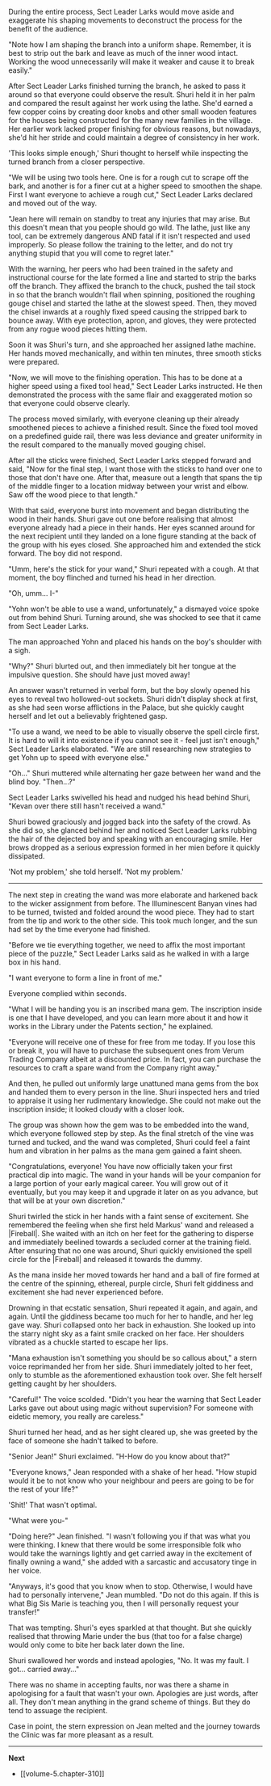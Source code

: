 
During the entire process, Sect Leader Larks would move aside and exaggerate his shaping movements to deconstruct the process for the benefit of the audience.

"Note how I am shaping the branch into a uniform shape. Remember, it is best to strip out the bark and leave as much of the inner wood intact. Working the wood unnecessarily will make it weaker and cause it to break easily."

After Sect Leader Larks finished turning the branch, he asked to pass it around so that everyone could observe the result. Shuri held it in her palm and compared the result against her work using the lathe. She'd earned a few copper coins by creating door knobs and other small wooden features for the houses being constructed for the many new families in the village. Her earlier work lacked proper finishing for obvious reasons, but nowadays, she'd hit her stride and could maintain a degree of consistency in her work.

'This looks simple enough,' Shuri thought to herself while inspecting the turned branch from a closer perspective.

"We will be using two tools here. One is for a rough cut to scrape off the bark, and another is for a finer cut at a higher speed to smoothen the shape. First I want everyone to achieve a rough cut," Sect Leader Larks declared and moved out of the way.

"Jean here will remain on standby to treat any injuries that may arise. But this doesn't mean that you people should go wild. The lathe, just like any tool, can be extremely dangerous AND fatal if it isn't respected and used improperly. So please follow the training to the letter, and do not try anything stupid that you will come to regret later."

With the warning, her peers who had been trained in the safety and instructional course for the late formed a line and started to strip the barks off the branch. They affixed the branch to the chuck, pushed the tail stock in so that the branch wouldn't flail when spinning, positioned the roughing gouge chisel and started the lathe at the slowest speed. Then, they moved the chisel inwards at a roughly fixed speed causing the stripped bark to bounce away. With eye protection, apron, and gloves, they were protected from any rogue wood pieces hitting them.

Soon it was Shuri's turn, and she approached her assigned lathe machine. Her hands moved mechanically, and within ten minutes, three smooth sticks were prepared.

"Now, we will move to the finishing operation. This has to be done at a higher speed using a fixed tool head," Sect Leader Larks instructed. He then demonstrated the process with the same flair and exaggerated motion so that everyone could observe clearly.

The process moved similarly, with everyone cleaning up their already smoothened pieces to achieve a finished result. Since the fixed tool moved on a predefined guide rail, there was less deviance and greater uniformity in the result compared to the manually moved gouging chisel.

After all the sticks were finished, Sect Leader Larks stepped forward and said, "Now for the final step, I want those with the sticks to hand over one to those that don't have one. After that, measure out a length that spans the tip of the middle finger to a location midway between your wrist and elbow. Saw off the wood piece to that length."

With that said, everyone burst into movement and began distributing the wood in their hands. Shuri gave out one before realising that almost everyone already had a piece in their hands. Her eyes scanned around for the next recipient until they landed on a lone figure standing at the back of the group with his eyes closed. She approached him and extended the stick forward. The boy did not respond.

"Umm, here's the stick for your wand," Shuri repeated with a cough. At that moment, the boy flinched and turned his head in her direction.

"Oh, umm... I-"

"Yohn won't be able to use a wand, unfortunately," a dismayed voice spoke out from behind Shuri. Turning around, she was shocked to see that it came from Sect Leader Larks.

The man approached Yohn and placed his hands on the boy's shoulder with a sigh.

"Why?" Shuri blurted out, and then immediately bit her tongue at the impulsive question. She should have just moved away!

An answer wasn't returned in verbal form, but the boy slowly opened his eyes to reveal two hollowed-out sockets. Shuri didn't display shock at first, as she had seen worse afflictions in the Palace, but she quickly caught herself and let out a believably frightened gasp.

"To use a wand, we need to be able to visually observe the spell circle first. It is hard to will it into existence if you cannot see it - feel just isn't enough," Sect Leader Larks elaborated. "We are still researching new strategies to get Yohn up to speed with everyone else."

"Oh..." Shuri muttered while alternating her gaze between her wand and the blind boy. "Then...?"

Sect Leader Larks swivelled his head and nudged his head behind Shuri, "Kevan over there still hasn't received a wand."

Shuri bowed graciously and jogged back into the safety of the crowd. As she did so, she glanced behind her and noticed Sect Leader Larks rubbing the hair of the dejected boy and speaking with an encouraging smile. Her brows dropped as a serious expression formed in her mien before it quickly dissipated.

'Not my problem,' she told herself. 'Not my problem.'

____

The next step in creating the wand was more elaborate and harkened back to the wicker assignment from before. The Illuminescent Banyan vines had to be turned, twisted and folded around the wood piece. They had to start from the tip and work to the other side. This took much longer, and the sun had set by the time everyone had finished.

"Before we tie everything together, we need to affix the most important piece of the puzzle," Sect Leader Larks said as he walked in with a large box in his hand.

"I want everyone to form a line in front of me."

Everyone complied within seconds.

"What I will be handing you is an inscribed mana gem. The inscription inside is one that I have developed, and you can learn more about it and how it works in the Library under the Patents section," he explained.

"Everyone will receive one of these for free from me today. If you lose this or break it, you will have to purchase the subsequent ones from Verum Trading Company albeit at a discounted price. In fact, you can purchase the resources to craft a spare wand from the Company right away."

And then, he pulled out uniformly large unattuned mana gems from the box and handed them to every person in the line. Shuri inspected hers and tried to appraise it using her rudimentary knowledge. She could not make out the inscription inside; it looked cloudy with a closer look.

The group was shown how the gem was to be embedded into the wand, which everyone followed step by step. As the final stretch of the vine was turned and tucked, and the wand was completed, Shuri could feel a faint hum and vibration in her palms as the mana gem gained a faint sheen.

"Congratulations, everyone! You have now officially taken your first practical dip into magic. The wand in your hands will be your companion for a large portion of your early magical career. You will grow out of it eventually, but you may keep it and upgrade it later on as you advance, but that will be at your own discretion."

Shuri twirled the stick in her hands with a faint sense of excitement. She remembered the feeling when she first held Markus' wand and released a |Fireball|. She waited with an itch on her feet for the gathering to disperse and immediately beelined towards a secluded corner at the training field. After ensuring that no one was around, Shuri quickly envisioned the spell circle for the |Fireball| and released it towards the dummy.

As the mana inside her moved towards her hand and a ball of fire formed at the centre of the spinning, ethereal, purple circle, Shuri felt giddiness and excitement she had never experienced before.

Drowning in that ecstatic sensation, Shuri repeated it again, and again, and again. Until the giddiness became too much for her to handle, and her leg gave way. Shuri collapsed onto her back in exhaustion. She looked up into the starry night sky as a faint smile cracked on her face. Her shoulders vibrated as a chuckle started to escape her lips.

"Mana exhaustion isn't something you should be so callous about," a stern voice reprimanded her from her side. Shuri immediately jolted to her feet, only to stumble as the aforementioned exhaustion took over. She felt herself getting caught by her shoulders.

"Careful!" The voice scolded. "Didn't you hear the warning that Sect Leader Larks gave out about using magic without supervision? For someone with eidetic memory, you really are careless."

Shuri turned her head, and as her sight cleared up, she was greeted by the face of someone she hadn't talked to before.

"Senior Jean!" Shuri exclaimed. "H-How do you know about that?"

"Everyone knows," Jean responded with a shake of her head. "How stupid would it be to not know who your neighbour and peers are going to be for the rest of your life?"

'Shit!' That wasn't optimal.

"What were you-"

"Doing here?" Jean finished. "I wasn't following you if that was what you were thinking. I knew that there would be some irresponsible folk who would take the warnings lightly and get carried away in the excitement of finally owning a wand," she added with a sarcastic and accusatory tinge in her voice.

"Anyways, it's good that you know when to stop. Otherwise, I would have had to personally intervene," Jean mumbled. "Do not do this again. If this is what Big Sis Marie is teaching you, then I will personally request your transfer!"

That was tempting. Shuri's eyes sparkled at that thought. But she quickly realised that throwing Marie under the bus (that too for a false charge) would only come to bite her back later down the line.

Shuri swallowed her words and instead apologies, "No. It was my fault. I got... carried away..."

There was no shame in accepting faults, nor was there a shame in apologising for a fault that wasn't your own. Apologies are just words, after all. They don't mean anything in the grand scheme of things. But they do tend to assuage the recipient.

Case in point, the stern expression on Jean melted and the journey towards the Clinic was far more pleasant as a result.

____

**Next**
* [[volume-5.chapter-310]]